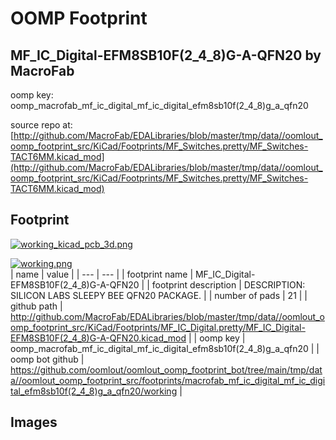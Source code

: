 # OOMP Footprint  
## MF_IC_Digital-EFM8SB10F(2_4_8)G-A-QFN20  by MacroFab  
  
oomp key: oomp_macrofab_mf_ic_digital_mf_ic_digital_efm8sb10f(2_4_8)g_a_qfn20  
  
source repo at: [http://github.com/MacroFab/EDALibraries/blob/master/tmp/data//oomlout_oomp_footprint_src/KiCad/Footprints/MF_Switches.pretty/MF_Switches-TACT6MM.kicad_mod](http://github.com/MacroFab/EDALibraries/blob/master/tmp/data//oomlout_oomp_footprint_src/KiCad/Footprints/MF_Switches.pretty/MF_Switches-TACT6MM.kicad_mod)  
## Footprint  
  
[![working_kicad_pcb_3d.png](working_kicad_pcb_3d_600.png)](working_kicad_pcb_3d.png)  
  
[![working.png](working_600.png)](working.png)  
| name | value | 
| --- | --- | 
| footprint name | MF_IC_Digital-EFM8SB10F(2_4_8)G-A-QFN20 | 
| footprint description | DESCRIPTION: SILICON LABS SLEEPY BEE QFN20 PACKAGE. | 
| number of pads | 21 | 
| github path | http://github.com/MacroFab/EDALibraries/blob/master/tmp/data//oomlout_oomp_footprint_src/KiCad/Footprints/MF_IC_Digital.pretty/MF_IC_Digital-EFM8SB10F(2_4_8)G-A-QFN20.kicad_mod | 
| oomp key | oomp_macrofab_mf_ic_digital_mf_ic_digital_efm8sb10f(2_4_8)g_a_qfn20 | 
| oomp bot github | https://github.com/oomlout/oomlout_oomp_footprint_bot/tree/main/tmp/data//oomlout_oomp_footprint_src/footprints/macrofab_mf_ic_digital_mf_ic_digital_efm8sb10f(2_4_8)g_a_qfn20/working | 
## Images  
